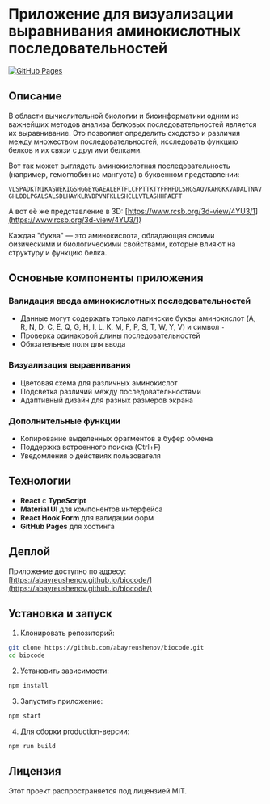 # Приложение для визуализации выравнивания аминокислотных последовательностей

[![GitHub Pages](https://img.shields.io/badge/GitHub%20Pages-Deployed-blue)](https://abayreushenov.github.io/biocode/)

## Описание

В области вычислительной биологии и биоинформатики одним из важнейших методов анализа белковых последовательностей является их выравнивание. Это позволяет определить сходство и различия между множеством последовательностей, исследовать функцию белков и их связи с другими белками.

Вот так может выглядеть аминокислотная последовательность (например, гемоглобин из мангуста) в буквенном представлении:

`VLSPADKTNIKASWEKIGSHGGEYGAEALERTFLCFPTTKTYFPHFDLSHGSAQVKAHGKKVADALTNAVGHLDDLPGALSALSDLHAYKLRVDPVNFKLLSHCLLVTLASHHPAEFT`

А вот её же представление в 3D: [https://www.rcsb.org/3d-view/4YU3/1](https://www.rcsb.org/3d-view/4YU3/1)

Каждая "буква" — это аминокислота, обладающая своими физическими и биологическими свойствами, которые влияют на структуру и функцию белка.

## Основные компоненты приложения

### Валидация ввода аминокислотных последовательностей
- Данные могут содержать только латинские буквы аминокислот (A, R, N, D, C, E, Q, G, H, I, L, K, M, F, P, S, T, W, Y, V) и символ `-`
- Проверка одинаковой длины последовательностей
- Обязательные поля для ввода

### Визуализация выравнивания
- Цветовая схема для различных аминокислот
- Подсветка различий между последовательностями
- Адаптивный дизайн для разных размеров экрана

### Дополнительные функции
- Копирование выделенных фрагментов в буфер обмена
- Поддержка встроенного поиска (Ctrl+F)
- Уведомления о действиях пользователя

## Технологии

- **React** с **TypeScript**
- **Material UI** для компонентов интерфейса
- **React Hook Form** для валидации форм
- **GitHub Pages** для хостинга

## Деплой

Приложение доступно по адресу:
[https://abayreushenov.github.io/biocode/](https://abayreushenov.github.io/biocode/)

## Установка и запуск

1. Клонировать репозиторий:
```bash
git clone https://github.com/abayreushenov/biocode.git
cd biocode
```

2. Установить зависимости:
```bash
npm install
```

3. Запустить приложение:
```bash
npm start
```

4. Для сборки production-версии:
```bash
npm run build
```

## Лицензия

Этот проект распространяется под лицензией MIT.

